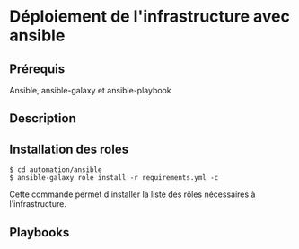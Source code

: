 # Déploiement de l'infrastructure avec ansible

## Prérequis

Ansible, ansible-galaxy et ansible-playbook

## Description

## Installation des roles
```
$ cd automation/ansible
$ ansible-galaxy role install -r requirements.yml -c
```
Cette commande permet d'installer la liste des rôles nécessaires à l'infrastructure. 

## Playbooks